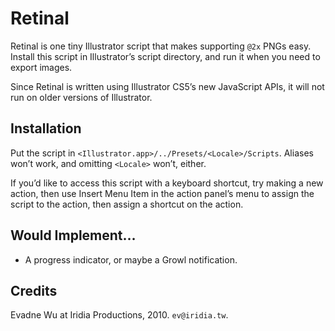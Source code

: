 #	Retinal

Retinal is one tiny Illustrator script that makes supporting `@2x` PNGs easy.  Install this script in Illustrator’s script directory, and run it when you need to export images.

Since Retinal is written using Illustrator CS5’s new JavaScript APIs, it will not run on older versions of Illustrator.





##	Installation

Put the script in `<Illustrator.app>/../Presets/<Locale>/Scripts`.  Aliases won’t work, and omitting `<Locale>` won’t, either.  

If you’d like to access this script with a keyboard shortcut, try making a new action, then use Insert Menu Item in the action panel’s menu to assign the script to the action, then assign a shortcut on the action.










##	Would Implement…

*	A progress indicator, or maybe a Growl notification.





##	Credits

Evadne Wu at Iridia Productions, 2010.  `ev@iridia.tw`.




